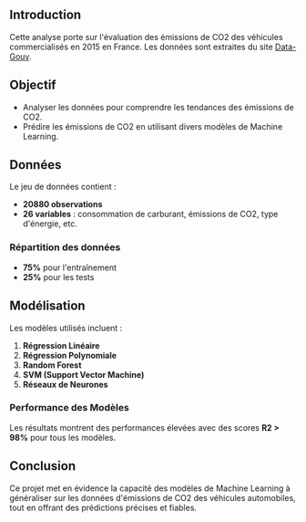 ## Introduction
Cette analyse porte sur l'évaluation des émissions de CO2 des véhicules commercialisés en 2015 en France. Les données sont extraites du site [Data-Gouv](https://www.data.gouv.fr/fr/datasets/emissions-de-co2-et-de-polluants-des-vehicules-commercialises-en-france/).

## Objectif
- Analyser les données pour comprendre les tendances des émissions de CO2.
- Prédire les émissions de CO2 en utilisant divers modèles de Machine Learning.

## Données
Le jeu de données contient :
- **20880 observations**
- **26 variables** : consommation de carburant, émissions de CO2, type d'énergie, etc.

### Répartition des données
- **75%** pour l'entraînement
- **25%** pour les tests

## Modélisation
Les modèles utilisés incluent :
1. **Régression Linéaire**
2. **Régression Polynomiale**
3. **Random Forest**
4. **SVM (Support Vector Machine)**
5. **Réseaux de Neurones**

### Performance des Modèles
Les résultats montrent des performances élevées avec des scores **R2 > 98%** pour tous les modèles.

## Conclusion
Ce projet met en évidence la capacité des modèles de Machine Learning à généraliser sur les données d'émissions de CO2 des véhicules automobiles, tout en offrant des prédictions précises et fiables.

